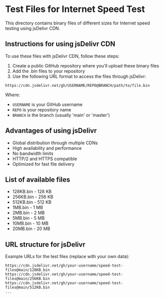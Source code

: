 # Test Files for Internet Speed Test

This directory contains binary files of different sizes for Internet speed testing using jsDelivr CDN.

## Instructions for using jsDelivr CDN

To use these files with jsDelivr CDN, follow these steps:

1. Create a public GitHub repository where you'll upload these binary files
2. Add the .bin files to your repository
3. Use the following URL format to access the files through jsDelivr:

```
https://cdn.jsdelivr.net/gh/USERNAME/REPO@BRANCH/path/to/file.bin
```

Where:
- `USERNAME` is your GitHub username
- `REPO` is your repository name
- `BRANCH` is the branch (usually 'main' or 'master')

## Advantages of using jsDelivr

- Global distribution through multiple CDNs
- High availability and performance
- No bandwidth limits
- HTTP/2 and HTTPS compatible
- Optimized for fast file delivery

## List of available files

- 128KB.bin - 128 KB
- 256KB.bin - 256 KB
- 512KB.bin - 512 KB
- 1MB.bin - 1 MB
- 2MB.bin - 2 MB
- 5MB.bin - 5 MB
- 10MB.bin - 10 MB
- 20MB.bin - 20 MB

## URL structure for jsDelivr

Example URLs for the test files (replace with your own data):

```
https://cdn.jsdelivr.net/gh/your-username/speed-test-files@main/128KB.bin
https://cdn.jsdelivr.net/gh/your-username/speed-test-files@main/256KB.bin
https://cdn.jsdelivr.net/gh/your-username/speed-test-files@main/512KB.bin
...
```
